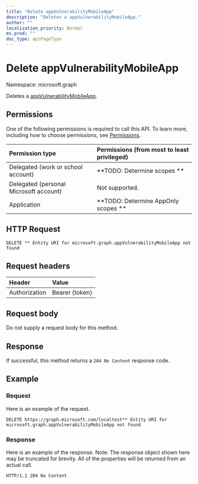 ```yaml
---
title: "Delete appVulnerabilityMobileApp"
description: "Deletes a appVulnerabilityMobileApp."
author: ""
localization_priority: Normal
ms.prod: ""
doc_type: apiPageType
---
```


# Delete appVulnerabilityMobileApp

Namespace: microsoft.graph

Deletes a [appVulnerabilityMobileApp](../resources/appvulnerabilitymobileapp.md).

## Permissions
One of the following permissions is required to call this API. To learn more, including how to choose permissions, see [Permissions](/concepts/permissions-reference.md).

|Permission type|Permissions (from most to least privileged)|
|:---|:---|
|Delegated (work or school account)|**TODO: Determine scopes **|
|Delegated (personal Microsoft account)|Not supported.|
|Application|**TODO: Determine AppOnly scopes **|

## HTTP Request
<!-- {
  "blockType": "ignored"
}
-->
``` http
DELETE ** Entity URI for microsoft.graph.appVulnerabilityMobileApp not found
```

## Request headers
|Header|Value|
|:---|:---|
|Authorization|Bearer {token}|

## Request body
Do not supply a request body for this method.

## Response
If successful, this method returns a `204 No Content` response code.

## Example

### Request
Here is an example of the request.
<!-- {
  "blockType": "request",
  "name": "delete_appvulnerabilitymobileapp"
}
-->
``` http
DELETE https://graph.microsoft.com/localtest** Entity URI for microsoft.graph.appVulnerabilityMobileApp not found
```

### Response
Here is an example of the response. Note: The response object shown here may be truncated for brevity. All of the properties will be returned from an actual call.
<!-- {
  "blockType": "response",
  "truncated": true
}
-->
``` http
HTTP/1.1 204 No Content
```


